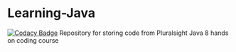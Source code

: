 # Learning-Java
[![Codacy Badge](https://api.codacy.com/project/badge/Grade/073f0d27d96141b780f8d409b8269803)](https://www.codacy.com/app/vn_nilesh/Learning-Java?utm_source=github.com&amp;utm_medium=referral&amp;utm_content=NileshGule/Learning-Java&amp;utm_campaign=Badge_Grade)
Repository for storing code from Pluralsight Java  8 hands on coding course
